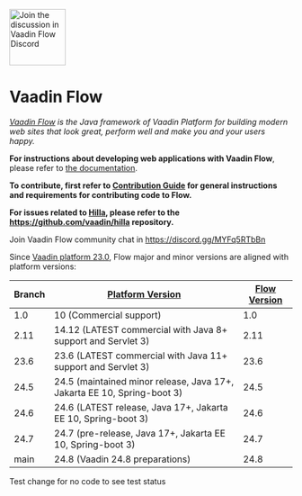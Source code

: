 <a target="_blank" href="https://discord.gg/MYFq5RTbBn"><img src="https://discord.com/assets/e4923594e694a21542a489471ecffa50.svg" width="100" alt="Join the discussion in Vaadin Flow Discord"></img></a>

Vaadin Flow
======
*[Vaadin Flow](https://vaadin.com/flow) is the Java framework of Vaadin Platform for building modern web sites that look great, perform well and make you and your users happy.*

**For instructions about developing web applications with Vaadin Flow**, please refer to [the documentation](https://vaadin.com/docs/latest/flow/overview).

**To contribute, first refer to [Contribution Guide](/CONTRIBUTING.md) for general instructions and requirements for contributing code to Flow.**

**For issues related to [Hilla](https://hilla.dev/), please refer to the https://github.com/vaadin/hilla repository.**

Join Vaadin Flow community chat in https://discord.gg/MYFq5RTbBn

Since [Vaadin platform 23.0](https://github.com/vaadin/platform), Flow major and minor versions are aligned with platform versions:

| Branch | [Platform Version](https://github.com/vaadin/platform/releases)         | [Flow Version](https://github.com/vaadin/flow/releases) |
|--------|-------------------------------------------------------------------------|---------------------------------------------------------|
| 1.0    | 10 (Commercial support)                                                 | 1.0                                                     |
| 2.11   | 14.12 (LATEST commercial with Java 8+ support and Servlet 3)            | 2.11                                                    |
| 23.6   | 23.6 (LATEST commercial with Java 11+ support and Servlet 3)            | 23.6                                                    |
| 24.5   | 24.5 (maintained minor release, Java 17+, Jakarta EE 10, Spring-boot 3) | 24.5                                                    |
| 24.6   | 24.6 (LATEST release, Java 17+, Jakarta EE 10, Spring-boot 3)           | 24.6                                                    |
| 24.7   | 24.7 (pre-release, Java 17+, Jakarta EE 10, Spring-boot 3)              | 24.7                                                    |
| main   | 24.8 (Vaadin 24.8 preparations)                                         | 24.8                                                    |

Test change for no code to see test status